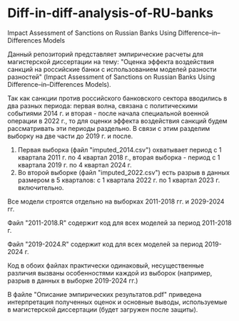 # Diff-in-diff-analysis-of-RU-banks
Impact Assessment of Sanctions on Russian Banks Using Difference–in–Differences Models

Данный репозиторий представляет эмпирические расчеты для магистерской диссертации на тему: "Оценка эффекта воздействия санкций на российские банки с использованием моделей разности разностей" (Impact Assessment of Sanctions on Russian Banks Using Difference–in–Differences Models).

Так как санкции против российского банковского сектора вводились в два разных периода: первая волна, связана с политическими событиями 2014 г. и вторая - после начала специальной военной операции в 2022 г., то для оценки эффекта воздействия санкций будем рассматривать эти периоды раздельно. В связи с этим разделим выборку на две части до 2019 г. и после. 
1. Первая выборка (файл "imputed_2014.csv") охватывает период с 1 квартала 2011 г. по 4 квартал 2018 г., вторая выборка -  период с  1 квартала 2019 г. по 4 квартал 2024 г.
2. Во второй выборке (файл "imputed_2022.csv") есть разрыв в данных размером в 5 кварталов: с 1 квартала 2022 г. по 1 квартал 2023 г. включительно. 

Все модели строятся отдельно на выборках 2011-2018 гг. и 2029-2024 гг.

Файл "2011-2018.R" содержит код для всех моделей за период 2011-2018 г.

Файл "2019-2024.R" содержит код для всех моделей за период 2019-2024 г.

Код в обоих файлах практически одинаковый, несущественные различия вызваны особенностями каждой из выборок (например, разрыв в данных в выборке 2019-2024 гг.)

В файле "Описание эмпирических результатов.pdf" приведена интерпретация полученных оценок и основные выводы, используемые в магистерской диссертации (будет загружен после защиты).

